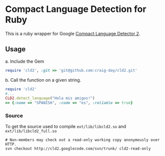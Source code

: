 # Compact Language Detection for Ruby

This is a ruby wrapper for Google [Compact Language Detector 2](https://code.google.com/p/cld2/).

## Usage
a. Include the Gem
```ruby
require 'cld2', :git => 'git@github.com:craig-day/cld2.git'
```
b. Call the function on a given string.
```ruby
require 'cld2'
#...
CLD2.detect_language("Hola mis amigos!")
=> {:name => "SPANISH", :code => "es", :reliable => true}
```

### Source
To get the source used to compile `ext/lib/libcld2.so` and `ext/lib/libcld2_full.so`
```
# Non-members may check out a read-only working copy anonymously over HTTP.
svn checkout http://cld2.googlecode.com/svn/trunk/ cld2-read-only
```
